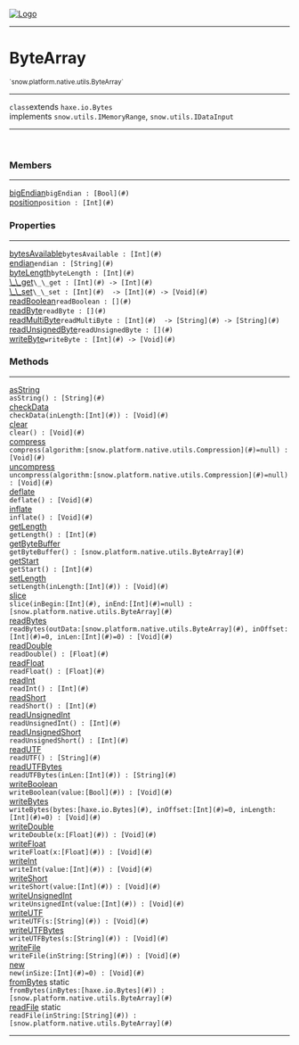 
[![Logo](../../../../../images/logo.png)](../../../../../api/index.html)

---



<h1>ByteArray</h1>
<small>`snow.platform.native.utils.ByteArray`</small>



---

`class`extends <code><span>haxe.io.Bytes</span></code><br/>implements <code><span>snow.utils.IMemoryRange</span></code>, <code><span>snow.utils.IDataInput</span></code>

---

&nbsp;
&nbsp;



<h3>Members</h3> <hr/><span class="member apipage">
                <a name="bigEndian"><a class="lift" href="#bigEndian">bigEndian</a></a><code class="signature apipage">bigEndian : [Bool](#)</code><br/></span>
            <span class="small_desc_flat"></span><span class="member apipage">
                <a name="position"><a class="lift" href="#position">position</a></a><code class="signature apipage">position : [Int](#)</code><br/></span>
            <span class="small_desc_flat"></span>



<h3>Properties</h3> <hr/><span class="member apipage">
                <a name="bytesAvailable"><a class="lift" href="#bytesAvailable">bytesAvailable</a></a><code class="signature apipage">bytesAvailable : [Int](#)</code><br/></span>
            <span class="small_desc_flat"></span><span class="member apipage">
                <a name="endian"><a class="lift" href="#endian">endian</a></a><code class="signature apipage">endian : [String](#)</code><br/></span>
            <span class="small_desc_flat"></span><span class="member apipage">
                <a name="byteLength"><a class="lift" href="#byteLength">byteLength</a></a><code class="signature apipage">byteLength : [Int](#)</code><br/></span>
            <span class="small_desc_flat"></span><span class="member apipage">
                <a name="__get"><a class="lift" href="#__get">\_\_get</a></a><code class="signature apipage">\_\_get : [Int](#)&nbsp;-&gt; [Int](#)</code><br/></span>
            <span class="small_desc_flat"></span><span class="member apipage">
                <a name="__set"><a class="lift" href="#__set">\_\_set</a></a><code class="signature apipage">\_\_set : [Int](#)&nbsp; -&gt; [Int](#)&nbsp;-&gt; [Void](#)</code><br/></span>
            <span class="small_desc_flat"></span><span class="member apipage">
                <a name="readBoolean"><a class="lift" href="#readBoolean">readBoolean</a></a><code class="signature apipage">readBoolean : [](#)</code><br/></span>
            <span class="small_desc_flat"></span><span class="member apipage">
                <a name="readByte"><a class="lift" href="#readByte">readByte</a></a><code class="signature apipage">readByte : [](#)</code><br/></span>
            <span class="small_desc_flat"></span><span class="member apipage">
                <a name="readMultiByte"><a class="lift" href="#readMultiByte">readMultiByte</a></a><code class="signature apipage">readMultiByte : [Int](#)&nbsp; -&gt; [String](#)&nbsp;-&gt; [String](#)</code><br/></span>
            <span class="small_desc_flat"></span><span class="member apipage">
                <a name="readUnsignedByte"><a class="lift" href="#readUnsignedByte">readUnsignedByte</a></a><code class="signature apipage">readUnsignedByte : [](#)</code><br/></span>
            <span class="small_desc_flat"></span><span class="member apipage">
                <a name="writeByte"><a class="lift" href="#writeByte">writeByte</a></a><code class="signature apipage">writeByte : [Int](#)&nbsp;-&gt; [Void](#)</code><br/></span>
            <span class="small_desc_flat"></span>



<h3>Methods</h3> <hr/><span class="method apipage">
            <a name="asString"><a class="lift" href="#asString">asString</a></a> <div class="clear"></div><code class="signature apipage">asString() : [String](#)</code><br/><span class="small_desc_flat"></span>
        </span>
    <span class="method apipage">
            <a name="checkData"><a class="lift" href="#checkData">checkData</a></a> <div class="clear"></div><code class="signature apipage">checkData(inLength:[Int](#)<span></span>) : [Void](#)</code><br/><span class="small_desc_flat"></span>
        </span>
    <span class="method apipage">
            <a name="clear"><a class="lift" href="#clear">clear</a></a> <div class="clear"></div><code class="signature apipage">clear() : [Void](#)</code><br/><span class="small_desc_flat"></span>
        </span>
    <span class="method apipage">
            <a name="compress"><a class="lift" href="#compress">compress</a></a> <div class="clear"></div><code class="signature apipage">compress(algorithm:[snow.platform.native.utils.Compression](#)<span>=null</span>) : [Void](#)</code><br/><span class="small_desc_flat"></span>
        </span>
    <span class="method apipage">
            <a name="uncompress"><a class="lift" href="#uncompress">uncompress</a></a> <div class="clear"></div><code class="signature apipage">uncompress(algorithm:[snow.platform.native.utils.Compression](#)<span>=null</span>) : [Void](#)</code><br/><span class="small_desc_flat"></span>
        </span>
    <span class="method apipage">
            <a name="deflate"><a class="lift" href="#deflate">deflate</a></a> <div class="clear"></div><code class="signature apipage">deflate() : [Void](#)</code><br/><span class="small_desc_flat"></span>
        </span>
    <span class="method apipage">
            <a name="inflate"><a class="lift" href="#inflate">inflate</a></a> <div class="clear"></div><code class="signature apipage">inflate() : [Void](#)</code><br/><span class="small_desc_flat"></span>
        </span>
    <span class="method apipage">
            <a name="getLength"><a class="lift" href="#getLength">getLength</a></a> <div class="clear"></div><code class="signature apipage">getLength() : [Int](#)</code><br/><span class="small_desc_flat"></span>
        </span>
    <span class="method apipage">
            <a name="getByteBuffer"><a class="lift" href="#getByteBuffer">getByteBuffer</a></a> <div class="clear"></div><code class="signature apipage">getByteBuffer() : [snow.platform.native.utils.ByteArray](#)</code><br/><span class="small_desc_flat"></span>
        </span>
    <span class="method apipage">
            <a name="getStart"><a class="lift" href="#getStart">getStart</a></a> <div class="clear"></div><code class="signature apipage">getStart() : [Int](#)</code><br/><span class="small_desc_flat"></span>
        </span>
    <span class="method apipage">
            <a name="setLength"><a class="lift" href="#setLength">setLength</a></a> <div class="clear"></div><code class="signature apipage">setLength(inLength:[Int](#)<span></span>) : [Void](#)</code><br/><span class="small_desc_flat"></span>
        </span>
    <span class="method apipage">
            <a name="slice"><a class="lift" href="#slice">slice</a></a> <div class="clear"></div><code class="signature apipage">slice(inBegin:[Int](#)<span></span>, inEnd:[Int](#)<span>=null</span>) : [snow.platform.native.utils.ByteArray](#)</code><br/><span class="small_desc_flat"></span>
        </span>
    <span class="method apipage">
            <a name="readBytes"><a class="lift" href="#readBytes">readBytes</a></a> <div class="clear"></div><code class="signature apipage">readBytes(outData:[snow.platform.native.utils.ByteArray](#)<span></span>, inOffset:[Int](#)<span>=0</span>, inLen:[Int](#)<span>=0</span>) : [Void](#)</code><br/><span class="small_desc_flat"></span>
        </span>
    <span class="method apipage">
            <a name="readDouble"><a class="lift" href="#readDouble">readDouble</a></a> <div class="clear"></div><code class="signature apipage">readDouble() : [Float](#)</code><br/><span class="small_desc_flat"></span>
        </span>
    <span class="method apipage">
            <a name="readFloat"><a class="lift" href="#readFloat">readFloat</a></a> <div class="clear"></div><code class="signature apipage">readFloat() : [Float](#)</code><br/><span class="small_desc_flat"></span>
        </span>
    <span class="method apipage">
            <a name="readInt"><a class="lift" href="#readInt">readInt</a></a> <div class="clear"></div><code class="signature apipage">readInt() : [Int](#)</code><br/><span class="small_desc_flat"></span>
        </span>
    <span class="method apipage">
            <a name="readShort"><a class="lift" href="#readShort">readShort</a></a> <div class="clear"></div><code class="signature apipage">readShort() : [Int](#)</code><br/><span class="small_desc_flat"></span>
        </span>
    <span class="method apipage">
            <a name="readUnsignedInt"><a class="lift" href="#readUnsignedInt">readUnsignedInt</a></a> <div class="clear"></div><code class="signature apipage">readUnsignedInt() : [Int](#)</code><br/><span class="small_desc_flat"></span>
        </span>
    <span class="method apipage">
            <a name="readUnsignedShort"><a class="lift" href="#readUnsignedShort">readUnsignedShort</a></a> <div class="clear"></div><code class="signature apipage">readUnsignedShort() : [Int](#)</code><br/><span class="small_desc_flat"></span>
        </span>
    <span class="method apipage">
            <a name="readUTF"><a class="lift" href="#readUTF">readUTF</a></a> <div class="clear"></div><code class="signature apipage">readUTF() : [String](#)</code><br/><span class="small_desc_flat"></span>
        </span>
    <span class="method apipage">
            <a name="readUTFBytes"><a class="lift" href="#readUTFBytes">readUTFBytes</a></a> <div class="clear"></div><code class="signature apipage">readUTFBytes(inLen:[Int](#)<span></span>) : [String](#)</code><br/><span class="small_desc_flat"></span>
        </span>
    <span class="method apipage">
            <a name="writeBoolean"><a class="lift" href="#writeBoolean">writeBoolean</a></a> <div class="clear"></div><code class="signature apipage">writeBoolean(value:[Bool](#)<span></span>) : [Void](#)</code><br/><span class="small_desc_flat"></span>
        </span>
    <span class="method apipage">
            <a name="writeBytes"><a class="lift" href="#writeBytes">writeBytes</a></a> <div class="clear"></div><code class="signature apipage">writeBytes(bytes:[haxe.io.Bytes](#)<span></span>, inOffset:[Int](#)<span>=0</span>, inLength:[Int](#)<span>=0</span>) : [Void](#)</code><br/><span class="small_desc_flat"></span>
        </span>
    <span class="method apipage">
            <a name="writeDouble"><a class="lift" href="#writeDouble">writeDouble</a></a> <div class="clear"></div><code class="signature apipage">writeDouble(x:[Float](#)<span></span>) : [Void](#)</code><br/><span class="small_desc_flat"></span>
        </span>
    <span class="method apipage">
            <a name="writeFloat"><a class="lift" href="#writeFloat">writeFloat</a></a> <div class="clear"></div><code class="signature apipage">writeFloat(x:[Float](#)<span></span>) : [Void](#)</code><br/><span class="small_desc_flat"></span>
        </span>
    <span class="method apipage">
            <a name="writeInt"><a class="lift" href="#writeInt">writeInt</a></a> <div class="clear"></div><code class="signature apipage">writeInt(value:[Int](#)<span></span>) : [Void](#)</code><br/><span class="small_desc_flat"></span>
        </span>
    <span class="method apipage">
            <a name="writeShort"><a class="lift" href="#writeShort">writeShort</a></a> <div class="clear"></div><code class="signature apipage">writeShort(value:[Int](#)<span></span>) : [Void](#)</code><br/><span class="small_desc_flat"></span>
        </span>
    <span class="method apipage">
            <a name="writeUnsignedInt"><a class="lift" href="#writeUnsignedInt">writeUnsignedInt</a></a> <div class="clear"></div><code class="signature apipage">writeUnsignedInt(value:[Int](#)<span></span>) : [Void](#)</code><br/><span class="small_desc_flat"></span>
        </span>
    <span class="method apipage">
            <a name="writeUTF"><a class="lift" href="#writeUTF">writeUTF</a></a> <div class="clear"></div><code class="signature apipage">writeUTF(s:[String](#)<span></span>) : [Void](#)</code><br/><span class="small_desc_flat"></span>
        </span>
    <span class="method apipage">
            <a name="writeUTFBytes"><a class="lift" href="#writeUTFBytes">writeUTFBytes</a></a> <div class="clear"></div><code class="signature apipage">writeUTFBytes(s:[String](#)<span></span>) : [Void](#)</code><br/><span class="small_desc_flat"></span>
        </span>
    <span class="method apipage">
            <a name="writeFile"><a class="lift" href="#writeFile">writeFile</a></a> <div class="clear"></div><code class="signature apipage">writeFile(inString:[String](#)<span></span>) : [Void](#)</code><br/><span class="small_desc_flat"></span>
        </span>
    <span class="method apipage">
            <a name="new"><a class="lift" href="#new">new</a></a> <div class="clear"></div><code class="signature apipage">new(inSize:[Int](#)<span>=0</span>) : [Void](#)</code><br/><span class="small_desc_flat"></span>
        </span>
    <span class="method apipage">
            <a name="fromBytes"><a class="lift" href="#fromBytes">fromBytes</a></a> <span class="inline-block static">static</span><div class="clear"></div><code class="signature apipage">fromBytes(inBytes:[haxe.io.Bytes](#)<span></span>) : [snow.platform.native.utils.ByteArray](#)</code><br/><span class="small_desc_flat"></span>
        </span>
    <span class="method apipage">
            <a name="readFile"><a class="lift" href="#readFile">readFile</a></a> <span class="inline-block static">static</span><div class="clear"></div><code class="signature apipage">readFile(inString:[String](#)<span></span>) : [snow.platform.native.utils.ByteArray](#)</code><br/><span class="small_desc_flat"></span>
        </span>
    





---

&nbsp;
&nbsp;
&nbsp;
&nbsp;